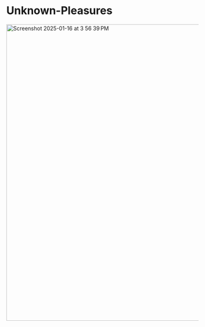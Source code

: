 # Unknown-Pleasures
<img width="776" alt="Screenshot 2025-01-16 at 3 56 39 PM" src="https://github.com/user-attachments/assets/ee1d2c9d-cb17-4c6b-a2f1-7788d110f518" />
